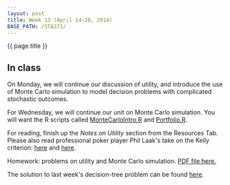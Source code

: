 ```yaml
---
layout: post
title: Week 13 (April 14-20, 2014)
BASE_PATH: /STA371/
---
```

{{ page.title }}


In class
--------

On Monday, we will continue our discussion of utility, and introduce
the use of Monte Carlo simulation to model decision problems with
complicated stochastic outcomes.


For Wednesday, we will continue our unit on Monte Carlo
simulation. You will want the R scripts called
[MonteCarloIntro.R](http://jgscott.github.io/STA371/r/MonteCarloIntro.R)
and
 [Portfolio.R](http://jgscott.github.io/STA371/r/Portfolio.R).

For reading, finish up the  _Notes on
Utility_ section from the Resources Tab.  Please also read
professional poker player Phil Laak's take on the Kelly criterion:
[here](http://sports.espn.go.com/espn/poker/columns/story?id=4381359)
and [here](http://www.bluff.com/magazine/kellys-criterion-7608/).

Homework: problems on utility and Monte Carlo simulation.  [PDF file here.](http://jgscott.github.io/STA371/exercises/exercises09.pdf)

The solution to last week's decision-tree problem can be found [here](http://jgscott.github.io/STA371/exercises/treesolution.pdf).

